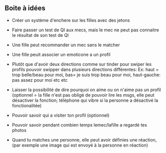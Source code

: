 ## Boite à idées

- Créer un système d'enchere sur les filles avec des jetons
- Faire passer un test de QI aux mecs, mais le mec ne peut pas connaitre le résultat de son test de QI
- Une fille peut recommander un mec sans le matcher
- Une fille peuit associer un emoticone a un 
  profil
- Plutôt que d'avoir deux directions comme sur tinder pour swiper les profils pouvoir swipper dans plusieurs directions différentes:
  Ex: haut = trop belle/beau pour moi, bas= je suis trop beau pour moi, haut-gauche: pas assez pour moi etc etc
- Laisser la possibilité de dire pourquoi on aime ou on n'aime pas un profil
  (optionnel = la fille n'est pas obligé de pouvoir lire les msgs, elle peut désactiver la fonction; téléphone qui vibre si la personne a désactivé la fonctionalitée)
 - Pouvoir savoir qui a visiter ton profil (optionnel)
- Pouvoir savoir pendant combien temps lemec/lafille a regardé tes photos

- Quand tu matches une personne, elle peut avoir définies une réaction, (par exemple une image qui est envoyé à la personne en réaction)